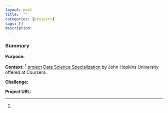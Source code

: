 ```yaml
---
layout: post
title:  ""
categories: [projects]
tags: []
description:
---
```

### Summary

**Purpose:** 

**Context:** [^1] [project]() 
[Data Science Specialization](https://www.coursera.org/specializations/jhu-data-science) by John Hopkins University offered at Coursera.

[^1]: 

**Challenge:**

**Project URL:** [](https://github.com/pbahr/)

